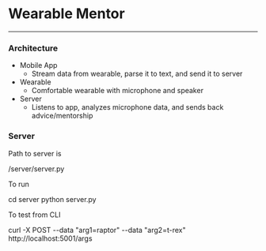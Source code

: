 # Wearable Mentor

---

### Architecture

- Mobile App
  - Stream data from wearable, parse it to text, and send it to server
- Wearable
  - Comfortable wearable with microphone and speaker
- Server
  - Listens to app, analyzes microphone data, and sends back advice/mentorship

### Server

Path to server is

  /server/server.py

To run

  cd server
  python server.py

To test from CLI

  curl -X POST --data "arg1=raptor" --data "arg2=t-rex" http://localhost:5001/args 
